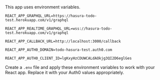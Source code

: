 This app uses environment variables.

```
REACT_APP_GRAPHQL_URL=https://hasura-todo-test.herokuapp.com/v1/graphql

REACT_APP_REALTIME_GRAPHQL_URL=wss://hasura-todo-test.herokuapp.com/v1/graphql

REACT_APP_CALLBACK_URL=http://localhost:3000/callback

REACT_APP_AUTH0_DOMAIN=todo-hasura-test.auth0.com

REACT_APP_AUTH0_CLIENT_ID=lgKxyHzCDUWCALdAOkjg3QI2D6eglGes
```

Create a `.env` file and apply these environment variables to work with your React app. Replace it with your Auth0 values appropriately.
